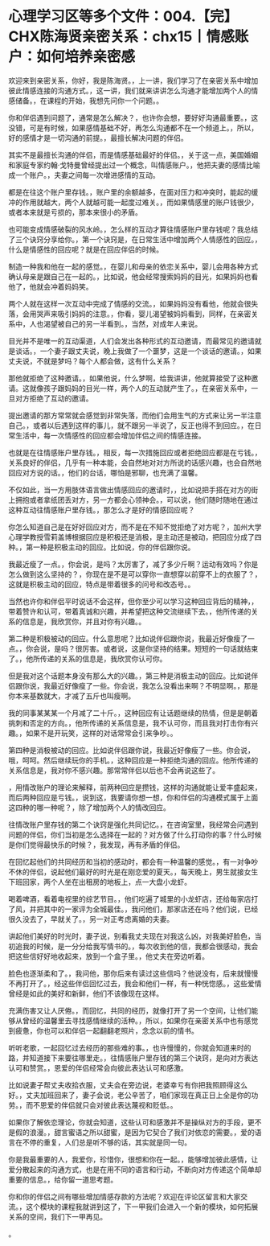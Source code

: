 # 心理学习区等多个文件：004.【完】CHX陈海贤亲密关系：chx15丨情感账户：如何培养亲密感

欢迎来到亲密关系，你好，我是陈海贤。，上一讲，我们学习了在亲密关系中增加彼此情感连接的沟通方式。，这一讲，我们就来讲讲怎么沟通才能增加两个人的情感储备。，在课程的开始，我想先问你一个问题。。

你和伴侣遇到问题了，通常是怎么解决？，也许你会想，要好好沟通最重要。，这没错，可是有时候，如果感情基础不好，再怎么沟通都不在一个频道上。，所以，好的感情才是一切沟通的前提。，最擅长解决问题的伴侣。

其实不是最擅长沟通的伴侣，而是情感基础最好的伴侣。，关于这一点，美国婚姻和家庭专家约翰·戈特曼曾经提出过一个概念，叫情感账户。，他把夫妻的感情比喻成一个账户。，夫妻之间每一次增进感情的互动。

都是在往这个账户里存钱。，账户里的余额越多，在面对压力和冲突时，能起的缓冲的作用就越大，两个人就越可能一起度过难关。，而如果情感里的账户钱很少，或者本来就是亏损的，那本来很小的矛盾。

也可能变成情感破裂的风水岭。，怎么样的互动才算往情感账户里存钱呢？我总结了三个诀窍分享给你。，第一个诀窍是，在日常生活中增加两个人情感性的回应。，什么是情感性的回应呢？就是在回应伴侣的时候。

制造一种我和他在一起的感觉。，在婴儿和母亲的依恋关系中，婴儿会用各种方式确认母亲是跟自己在一起的。，比如说，他会经常搜索妈妈的目光，如果妈妈也看他了，他就会冲着妈妈笑。

两个人就在这样一次互动中完成了情感的交流。，如果妈妈没有看他，他就会很失落，会用哭声来吸引妈妈的注意。，你看，婴儿渴望被妈妈看到，同样，在亲密关系中，人也渴望被自己的另一半看到。，当然，对成年人来说。

目光并不是唯一的互动渠道，人们会发出各种形式的互动邀请，而最常见的邀请就是谈话。，一个妻子跟丈夫说，晚上我做了一个噩梦，这是一个谈话的邀请。，如果丈夫说，不就是梦吗？每个人都会做，这有什么关系？

那他就拒绝了这种邀请。，如果他说，什么梦啊，给我讲讲，他就算接受了这种邀请。这就像孩子跟妈妈的目光一样，两个人的互动就产生了。，在亲密关系中，一旦对方拒绝了互动的邀请。

提出邀请的那方常常就会感觉到非常失落，而他们会用生气的方式来让另一半注意自己。，或者以后遇到这样的事儿，就不跟另一半说了，反正也得不到回应。，在日常生活中，每一次情感性的回应都会增加伴侣之间的情感连接。

也就是在往情感账户里存钱。，相反，每一次措施回应或者拒绝回应都是在亏钱。，关系良好的伴侣，几乎有一种本能，会自然地对对方所说的话感兴趣，也会自然地回应对方说的话。，他们的台话，哪怕是邪聊，也充满了温馨。

不仅如此，当一方用肢体语言做出情感回应的邀请时，，比如说把手搭在对方的街上拥抱或者拿纸团丢对方，另一方都会心领神会。，可以说，他们随时随地在通过这种互动往情感账户里存钱。，那怎么才是好的情感回应呢？

你怎么知道自己是在好好回应对方，而不是在不知不觉拒绝了对方呢？，加州大学心理学教授雪莉盖博根据回应是积极还是消极，是主动还是被动，把回应分成了四种。，第一种是积极主动的回应。比如说，你的伴侣跟你说。

我最近瘦了一点。，你会说，是吗？太厉害了，减了多少斤啊？运动有效吗？你是怎么做到这么坚持的？，你现在是不是可以穿你一直想穿以前穿不上的衣服了？，这就是积极主动的回应，特点是带着很多的问号和改态号。。

当然也许你和伴侣平时说话不会这样，但你至少可以学习这种回应背后的精神，，带着赞许和认可，带着真诚和兴趣，并希望把这种交流继续下去。，他所传递的关系的信息是，我欣赏你，并且对你有兴趣。。

第二种是积极被动的回应。什么意思呢？比如说伴侣跟你说，我最近好像瘦了一点。，你会说，是吗？很厉害。或者说，这是你坚持的结果。短短的一句话就结束了。，他所传递的关系的信息是，我欣赏你认可你。

但是我对这个话题本身没有那么大的兴趣。，第三种是消极主动的回应。比如说伴侣跟你说，我最近好像瘦了一些。你会说，我怎么没看出来啊？不明显啊。，那是你本来基数就大，才减了五斤也叫瘦啊。

我的同事某某某一个月减了二十斤。，这种回应有让话题继续的热情，但是是朝着挑刺和否定的方向。，他所传递的关系信息是，我不认可你，而且我对打击你有兴趣。，如果不是开玩笑，这样的对话常常会引来争吵。。

第四种是消极被动的回应。比如说伴侣跟你说，我最近好像瘦了一些。你会说，哦，呵呵。然后继续玩你的手机。，这种回应是一种拒绝沟通的回应。他所传递的关系信息是，我对你不感兴趣。那常常伴侣以后也不会再说这些了。

，用情改账户的理论来解释，前两种回应是攒钱，这样的沟通就能让爱丰盛起来，而后两种回应是亏钱。，说到这，我要请你想一想，你和伴侣的沟通模式属于上面这四种的哪一种呢？，除了增加两个人的情改回应。

往情改账户里存钱的第二个诀窍是强化共同记忆。，在咨询室里，我经常会问遇到问题的伴侣，你们当初是怎么选择在一起的？对方做了什么打动你的事？什么时候是你们觉得最快乐的时候？，我发现，再有矛盾的伴侣。

在回忆起他们的共同经历和当初的感动时，都会有一种温馨的感觉。，有一对争吵不休的伴侣，说起他们最好的时光是在刚恋爱的夏天。，每天晚上，男生就接女生下班回家，两个人坐在出租房的地板上，点一大盘小龙虾。

喝着啤酒，看着电视里的综艺节目。，他们吃遍了城里的小龙虾店，还给每家店打了风，并把其中的一家评为全城最佳。，我问他们，那家店还在吗？他们说，已经很久没去了，早就关了。，另一对正考虑离婚的夫妻。

讲起他们美好的时光时，妻子说，别看我丈夫现在对我这么凶，对我美好脸色，当初追我的时候，是一分分给我写情书的。，每次收到他的信，我都会很感动，我会把这些信好好地收起来，放到一个盒子里。，他丈夫在旁边听着。

脸色也逐渐柔和了。，我问他，那你后来有读过这些信吗？他说没有，后来就慢慢不再打开了。，经这些伴侣回忆过去，我会和他们一样，有一种恍惚感。，这些爱情曾经是如此的美好和新鲜，他们不该像现在这样。

充满伤害又让人厌倦。，而回忆，共同的经历，就像打开了另一个空间，让他们能够从曾经的温馨里去寻找感情继续的活种。，所以，如果你在亲密关系中也有感觉到疲惫，你也可以和伴侣一起翻翻老照片，念念以前的情书。

听听老歌，一起回忆过去经历的那些难的事。，也许慢慢的，你就会知道来时的路，并知道接下来要往哪里走。，往情感账户里存钱的第三个诀窍，是向对方表达认可和赞赏。，恩爱的伴侣经常会向彼此表达认可和感激。

比如说妻子帮丈夫收拾衣服，丈夫会在旁边说，老婆幸亏有你把我照顾得这么好。，丈夫加班回来了，妻子会说，老公辛苦了，咱们家现在真正日上全是你的功劳。，而不恩爱的伴侣就只会对彼此表达蔑视和贬低。。

如果你了解依恋理论，你就会知道，这些认可和感激并不是操纵对方的手段，更不是假的浪漫。，甜言蜜语之所以甜蜜，是因为它契合了我们对依恋的需要。，爱的语言在不停的重复，人们总是听不够的话，其实就是同一句。

你是我最重要的人，我爱你，珍惜你，很想和你在一起。，能够增加彼此感情，让爱分散起来的沟通方式，也是在用不同的语言和行动，不断向对方传递这个简单却重要的信息。，给你留一道思考题。

你和你的伴侣之间有哪些增加情感存款的方法呢？欢迎在评论区留言和大家交流。，这个模块的课程我就讲到这了，下一甲我们会进入一个新的模块，如何拓展关系的空间，我们下一甲再见。

。